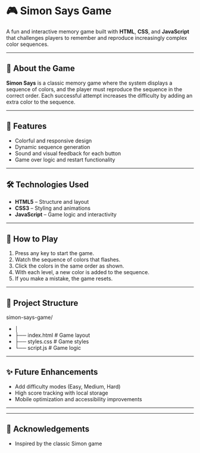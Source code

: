# 🎮 Simon Says Game

A fun and interactive memory game built with **HTML**, **CSS**, and **JavaScript** that challenges players to remember and reproduce increasingly complex color sequences.

---

## 🧠 About the Game

**Simon Says** is a classic memory game where the system displays a sequence of colors, and the player must reproduce the sequence in the correct order. Each successful attempt increases the difficulty by adding an extra color to the sequence.

---

## 🌟 Features

- Colorful and responsive design  
- Dynamic sequence generation  
- Sound and visual feedback for each button  
- Game over logic and restart functionality  

---

## 🛠️ Technologies Used

- **HTML5** – Structure and layout  
- **CSS3** – Styling and animations  
- **JavaScript** – Game logic and interactivity  

---

## 🎯 How to Play

1. Press any key to start the game.  
2. Watch the sequence of colors that flashes.  
3. Click the colors in the same order as shown.  
4. With each level, a new color is added to the sequence.  
5. If you make a mistake, the game resets.

---

## 📂 Project Structure

simon-says-game/
- │
- ├── index.html # Game layout
- ├── styles.css # Game styles
- └── script.js # Game logic


---

## ✨ Future Enhancements

- Add difficulty modes (Easy, Medium, Hard)  
- High score tracking with local storage  
- Mobile optimization and accessibility improvements  

---

---

## 🙌 Acknowledgements

- Inspired by the classic Simon game  

